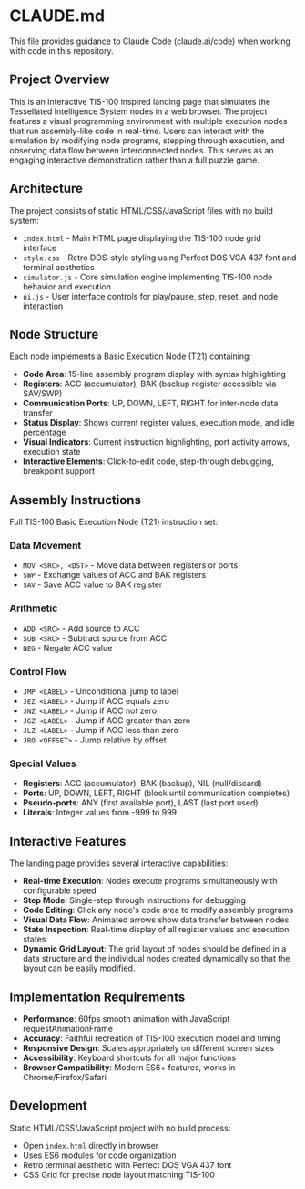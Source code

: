 # CLAUDE.md

This file provides guidance to Claude Code (claude.ai/code) when working with code in this repository.

## Project Overview

This is an interactive TIS-100 inspired landing page that simulates the Tessellated Intelligence System nodes in a web browser. The project features a visual programming environment with multiple execution nodes that run assembly-like code in real-time. Users can interact with the simulation by modifying node programs, stepping through execution, and observing data flow between interconnected nodes. This serves as an engaging interactive demonstration rather than a full puzzle game.

## Architecture

The project consists of static HTML/CSS/JavaScript files with no build system:

- `index.html` - Main HTML page displaying the TIS-100 node grid interface
- `style.css` - Retro DOS-style styling using Perfect DOS VGA 437 font and terminal aesthetics
- `simulator.js` - Core simulation engine implementing TIS-100 node behavior and execution
- `ui.js` - User interface controls for play/pause, step, reset, and node interaction

## Node Structure

Each node implements a Basic Execution Node (T21) containing:

- **Code Area**: 15-line assembly program display with syntax highlighting
- **Registers**: ACC (accumulator), BAK (backup register accessible via SAV/SWP)
- **Communication Ports**: UP, DOWN, LEFT, RIGHT for inter-node data transfer
- **Status Display**: Shows current register values, execution mode, and idle percentage
- **Visual Indicators**: Current instruction highlighting, port activity arrows, execution state
- **Interactive Elements**: Click-to-edit code, step-through debugging, breakpoint support

## Assembly Instructions

Full TIS-100 Basic Execution Node (T21) instruction set:

### Data Movement
- `MOV <SRC>, <DST>` - Move data between registers or ports
- `SWP` - Exchange values of ACC and BAK registers
- `SAV` - Save ACC value to BAK register

### Arithmetic
- `ADD <SRC>` - Add source to ACC
- `SUB <SRC>` - Subtract source from ACC
- `NEG` - Negate ACC value

### Control Flow
- `JMP <LABEL>` - Unconditional jump to label
- `JEZ <LABEL>` - Jump if ACC equals zero
- `JNZ <LABEL>` - Jump if ACC not zero
- `JGZ <LABEL>` - Jump if ACC greater than zero
- `JLZ <LABEL>` - Jump if ACC less than zero
- `JRO <OFFSET>` - Jump relative by offset

### Special Values
- **Registers**: ACC (accumulator), BAK (backup), NIL (null/discard)
- **Ports**: UP, DOWN, LEFT, RIGHT (block until communication completes)
- **Pseudo-ports**: ANY (first available port), LAST (last port used)
- **Literals**: Integer values from -999 to 999

## Interactive Features

The landing page provides several interactive capabilities:

- **Real-time Execution**: Nodes execute programs simultaneously with configurable speed
- **Step Mode**: Single-step through instructions for debugging
- **Code Editing**: Click any node's code area to modify assembly programs
- **Visual Data Flow**: Animated arrows show data transfer between nodes
- **State Inspection**: Real-time display of all register values and execution states
- **Dynamic Grid Layout**: The grid layout of nodes should be defined in a data structure and the individual nodes created dynamically so that the layout can be easily modified.

## Implementation Requirements

- **Performance**: 60fps smooth animation with JavaScript requestAnimationFrame
- **Accuracy**: Faithful recreation of TIS-100 execution model and timing
- **Responsive Design**: Scales appropriately on different screen sizes
- **Accessibility**: Keyboard shortcuts for all major functions
- **Browser Compatibility**: Modern ES6+ features, works in Chrome/Firefox/Safari

## Development

Static HTML/CSS/JavaScript project with no build process:
- Open `index.html` directly in browser
- Uses ES6 modules for code organization
- Retro terminal aesthetic with Perfect DOS VGA 437 font
- CSS Grid for precise node layout matching TIS-100
